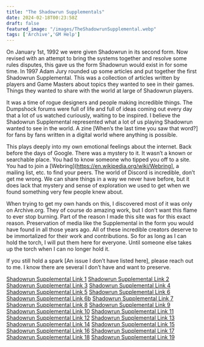 ```yaml
---
title: "The Shadowrun Supplementals"
date: 2024-02-18T00:23:58Z
draft: false
featured_image: "/images/TheShadowrunSupplemental.webp"
tags: ['Archive','GM Help']
---
```


On January 1st, 1992 we were given Shadowrun in its second form. Now revised with an attempt to bring the systems together and resolve some rules disputes, this gave us the form Shadowrun would exist in for some time. In 1997 Adam Jury rounded up some articles and put together the first Shadowrun Supplemental. This was a collection of articles written by players and Game Masters about topics they wanted to see in their games. Things they wanted to share with the world at large of Shadowrun players. 

It was a time of rogue designers and people making incredible things. The Dumpshock forums were full of life and full of ideas coming out every day that a lot of us watched curiously, waiting to be inspired. I believe the Shadowrun Supplemental represented what a lot of us playing Shadowrun wanted to see in the world. A zine [When’s the last time you saw that word?] for fans by fans written in a digital world where anything is possible.

This plays deeply into my own emotional feelings about the internet. Back before the days of Google. There was a mystery to it. It wasn’t a known or searchable place. You had to know someone who tipped you off to a site. You had to join a [Webring](https://en.wikipedia.org/wiki/Webring], a mailing list, etc. to find your peers. The world of Discord is incredible, don’t get me wrong. We can share things in a way we never have before, but it does lack that mystery and sense of exploration we used to get when we found something very few people knew about. 

When trying to get my own hands on this, I discovered most of it was only on Archive.org. They of course do amazing work, but I don’t want this flame to ever stop burning. Part of the reason I made this site was for this exact reason. Preservation of media like the Supplemental in the form you would have found in all those years ago. All of these incredible creators deserve to be immortalized for their work and contributions. So for as long as I can hold the torch, I will put them here for everyone. Until someone else takes up the torch when I can no longer hold it.

If you still hold a spark [An issue I don’t have listed here], please reach out to me. I know there are several I don’t have and want to preserve. 

[Shadowrun Supplemental Link 1](/files/The-Shadowrun-Supplemental-Issue-1.pdf)
[Shadowrun Supplemental Link 2](/files/The-Shadowrun-Supplemental-Issue-2.pdf)
[Shadowrun Supplemental Link 3](/files/The-Shadowrun-Supplemental-Issue-3.pdf)
[Shadowrun Supplemental Link 4](/files/The-Shadowrun-Supplemental-Issue-4.pdf)
[Shadowrun Supplemental Link 5](/files/The-Shadowrun-Supplemental-Issue-5.pdf)
[Shadowrun Supplemental Link 6](/files/The-Shadowrun-Supplemental-Issue-6.pdf)
[Shadowrun Supplemental Link 6b](/files/The-Shadowrun-Supplemental-Issue-6b-More-Vehicles.pdf)
[Shadowrun Supplemental Link 7](/files/The-Shadowrun-Supplemental-Issue-7.pdf)
[Shadowrun Supplemental Link 8](/files/The-Shadowrun-Supplemental-Issue-8.pdf)
[Shadowrun Supplemental Link 9](/files/The-Shadowrun-Supplemental-Issue-9.pdf)
[Shadowrun Supplemental Link 10](/files/The-Shadowrun-Supplemental-Issue-10.pdf)
[Shadowrun Supplemental Link 11](/files/The-Shadowrun-Supplemental-Issue-11.pdf)
[Shadowrun Supplemental Link 12](/files/The-Shadowrun-Supplemental-Issue-12.pdf)
[Shadowrun Supplemental Link 13](/files/The-Shadowrun-Supplemental-Issue-13.pdf)
[Shadowrun Supplemental Link 14](/files/The-Shadowrun-Supplemental-Issue-14.pdf)
[Shadowrun Supplemental Link 15](/files/The-Shadowrun-Supplemental-Issue-15.pdf)
[Shadowrun Supplemental Link 16](/files/The-Shadowrun-Supplemental-Issue-16.pdf)
[Shadowrun Supplemental Link 17](/files/The-Shadowrun-Supplemental-Issue-17.pdf)
[Shadowrun Supplemental Link 18](/files/The-Shadowrun-Supplemental-Issue-18.pdf)
[Shadowrun Supplemental Link 19](/files/The-Shadowrun-Supplemental-Issue-19.pdf)